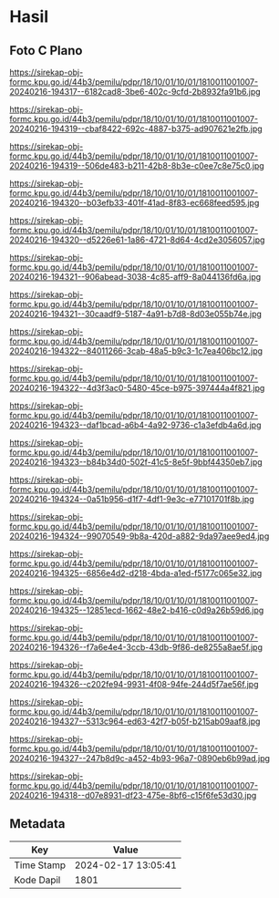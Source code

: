 # Hasil

## Foto C Plano

https://sirekap-obj-formc.kpu.go.id/44b3/pemilu/pdpr/18/10/01/10/01/1810011001007-20240216-194317--6182cad8-3be6-402c-9cfd-2b8932fa91b6.jpg

https://sirekap-obj-formc.kpu.go.id/44b3/pemilu/pdpr/18/10/01/10/01/1810011001007-20240216-194319--cbaf8422-692c-4887-b375-ad907621e2fb.jpg

https://sirekap-obj-formc.kpu.go.id/44b3/pemilu/pdpr/18/10/01/10/01/1810011001007-20240216-194319--506de483-b211-42b8-8b3e-c0ee7c8e75c0.jpg

https://sirekap-obj-formc.kpu.go.id/44b3/pemilu/pdpr/18/10/01/10/01/1810011001007-20240216-194320--b03efb33-401f-41ad-8f83-ec668feed595.jpg

https://sirekap-obj-formc.kpu.go.id/44b3/pemilu/pdpr/18/10/01/10/01/1810011001007-20240216-194320--d5226e61-1a86-4721-8d64-4cd2e3056057.jpg

https://sirekap-obj-formc.kpu.go.id/44b3/pemilu/pdpr/18/10/01/10/01/1810011001007-20240216-194321--906abead-3038-4c85-aff9-8a044136fd6a.jpg

https://sirekap-obj-formc.kpu.go.id/44b3/pemilu/pdpr/18/10/01/10/01/1810011001007-20240216-194321--30caadf9-5187-4a91-b7d8-8d03e055b74e.jpg

https://sirekap-obj-formc.kpu.go.id/44b3/pemilu/pdpr/18/10/01/10/01/1810011001007-20240216-194322--84011266-3cab-48a5-b9c3-1c7ea406bc12.jpg

https://sirekap-obj-formc.kpu.go.id/44b3/pemilu/pdpr/18/10/01/10/01/1810011001007-20240216-194322--4d3f3ac0-5480-45ce-b975-397444a4f821.jpg

https://sirekap-obj-formc.kpu.go.id/44b3/pemilu/pdpr/18/10/01/10/01/1810011001007-20240216-194323--daf1bcad-a6b4-4a92-9736-c1a3efdb4a6d.jpg

https://sirekap-obj-formc.kpu.go.id/44b3/pemilu/pdpr/18/10/01/10/01/1810011001007-20240216-194323--b84b34d0-502f-41c5-8e5f-9bbf44350eb7.jpg

https://sirekap-obj-formc.kpu.go.id/44b3/pemilu/pdpr/18/10/01/10/01/1810011001007-20240216-194324--0a51b956-d1f7-4df1-9e3c-e77101701f8b.jpg

https://sirekap-obj-formc.kpu.go.id/44b3/pemilu/pdpr/18/10/01/10/01/1810011001007-20240216-194324--99070549-9b8a-420d-a882-9da97aee9ed4.jpg

https://sirekap-obj-formc.kpu.go.id/44b3/pemilu/pdpr/18/10/01/10/01/1810011001007-20240216-194325--6856e4d2-d218-4bda-a1ed-f5177c065e32.jpg

https://sirekap-obj-formc.kpu.go.id/44b3/pemilu/pdpr/18/10/01/10/01/1810011001007-20240216-194325--12851ecd-1662-48e2-b416-c0d9a26b59d6.jpg

https://sirekap-obj-formc.kpu.go.id/44b3/pemilu/pdpr/18/10/01/10/01/1810011001007-20240216-194326--f7a6e4e4-3ccb-43db-9f86-de8255a8ae5f.jpg

https://sirekap-obj-formc.kpu.go.id/44b3/pemilu/pdpr/18/10/01/10/01/1810011001007-20240216-194326--c202fe94-9931-4f08-94fe-244d5f7ae56f.jpg

https://sirekap-obj-formc.kpu.go.id/44b3/pemilu/pdpr/18/10/01/10/01/1810011001007-20240216-194327--5313c964-ed63-42f7-b05f-b215ab09aaf8.jpg

https://sirekap-obj-formc.kpu.go.id/44b3/pemilu/pdpr/18/10/01/10/01/1810011001007-20240216-194327--247b8d9c-a452-4b93-96a7-0890eb6b99ad.jpg

https://sirekap-obj-formc.kpu.go.id/44b3/pemilu/pdpr/18/10/01/10/01/1810011001007-20240216-194318--d07e8931-df23-475e-8bf6-c15f6fe53d30.jpg


## Metadata

| Key        | Value               |
| ---------- | ------------------- |
| Time Stamp | 2024-02-17 13:05:41 |
| Kode Dapil | 1801                |



